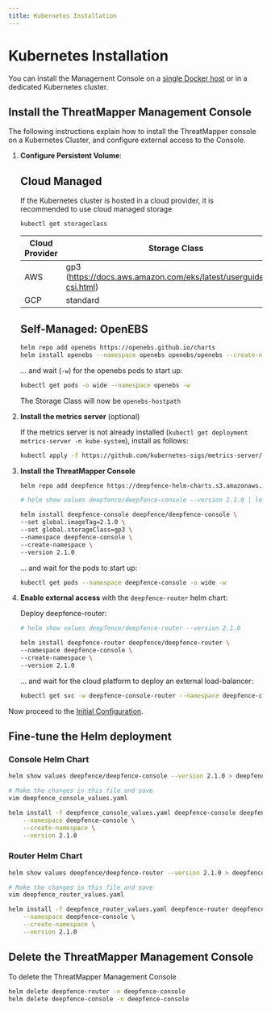```yaml
---
title: Kubernetes Installation
---
```


# Kubernetes Installation

You can install the Management Console on a [single Docker host](docker) or in a dedicated Kubernetes cluster.

## Install the ThreatMapper Management Console

The following instructions explain how to install the ThreatMapper console on a Kubernetes Cluster, and configure external access to the Console.

1. **Configure Persistent Volume**:

   ## Cloud Managed

   If the Kubernetes cluster is hosted in a cloud provider, it is recommended to use cloud managed storage
    ```
    kubectl get storageclass
    ```
   | Cloud Provider | Storage Class                                                       |
   |----------------|---------------------------------------------------------------------|
   | AWS            | gp3 (https://docs.aws.amazon.com/eks/latest/userguide/ebs-csi.html) |
   | GCP            | standard                                                            |

   ## Self-Managed: OpenEBS

    ```bash
    helm repo add openebs https://openebs.github.io/charts
    helm install openebs --namespace openebs openebs/openebs --create-namespace
    ```

   ... and wait (```-w```) for the openebs pods to start up:

    ```bash
    kubectl get pods -o wide --namespace openebs -w
    ```

    The Storage Class will now be `openebs-hostpath`

2. **Install the metrics server** (optional)

   If the metrics server is not already installed (```kubectl get deployment metrics-server -n kube-system```), install as follows:

    ```bash
    kubectl apply -f https://github.com/kubernetes-sigs/metrics-server/releases/latest/download/components.yaml
    ```

3. **Install the ThreatMapper Console**

    ```bash
    helm repo add deepfence https://deepfence-helm-charts.s3.amazonaws.com/threatmapper

    # helm show values deepfence/deepfence-console --version 2.1.0 | less

    helm install deepfence-console deepfence/deepfence-console \
    --set global.imageTag=2.1.0 \
    --set global.storageClass=gp3 \
    --namespace deepfence-console \
    --create-namespace \
    --version 2.1.0
    ```

   ... and wait for the pods to start up:

    ```bash
    kubectl get pods --namespace deepfence-console -o wide -w
    ```

4. **Enable external access** with the ```deepfence-router``` helm chart:

   Deploy deepfence-router:

    ```bash
    # helm show values deepfence/deepfence-router --version 2.1.0
   
    helm install deepfence-router deepfence/deepfence-router \
    --namespace deepfence-console \
    --create-namespace \
    --version 2.1.0
    ```

   ... and wait for the cloud platform to deploy an external load-balancer:

    ```bash
    kubectl get svc -w deepfence-console-router --namespace deepfence-console
    ```

Now proceed to the [Initial Configuration](initial-configuration).

## Fine-tune the Helm deployment

### Console Helm Chart

```bash
helm show values deepfence/deepfence-console --version 2.1.0 > deepfence_console_values.yaml

# Make the changes in this file and save
vim deepfence_console_values.yaml

helm install -f deepfence_console_values.yaml deepfence-console deepfence/deepfence-console \
    --namespace deepfence-console \
    --create-namespace \
    --version 2.1.0
```

### Router Helm Chart

```bash
helm show values deepfence/deepfence-router --version 2.1.0 > deepfence_router_values.yaml

# Make the changes in this file and save
vim deepfence_router_values.yaml

helm install -f deepfence_router_values.yaml deepfence-router deepfence/deepfence-router \
    --namespace deepfence-console \
    --create-namespace \
    --version 2.1.0
```

## Delete the ThreatMapper Management Console

To delete the ThreatMapper Management Console

   ```bash
   helm delete deepfence-router -n deepfence-console
   helm delete deepfence-console -n deepfence-console
   ```
